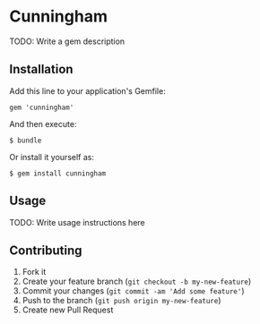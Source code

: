 # Cunningham

TODO: Write a gem description

## Installation

Add this line to your application's Gemfile:

    gem 'cunningham'

And then execute:

    $ bundle

Or install it yourself as:

    $ gem install cunningham

## Usage

TODO: Write usage instructions here

## Contributing

1. Fork it
2. Create your feature branch (`git checkout -b my-new-feature`)
3. Commit your changes (`git commit -am 'Add some feature'`)
4. Push to the branch (`git push origin my-new-feature`)
5. Create new Pull Request
